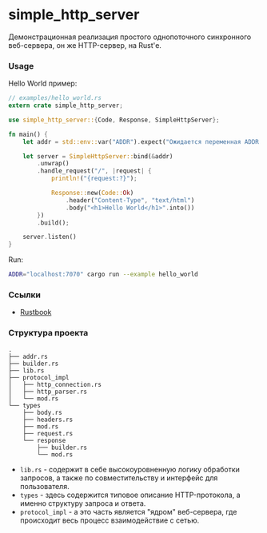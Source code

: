 # simple_http_server

Демонстрационная реализация простого однопоточного синхронного веб-сервера, 
он же HTTP-сервер, на Rust'е.

### Usage

Hello World пример:
```rust
// examples/hello_world.rs
extern crate simple_http_server;

use simple_http_server::{Code, Response, SimpleHttpServer};

fn main() {
    let addr = std::env::var("ADDR").expect("Ожидается переменная ADDR!");

    let server = SimpleHttpServer::bind(&addr)
        .unwrap()
        .handle_request("/", |request| {
            println!("{request:?}");

            Response::new(Code::Ok)
                .header("Content-Type", "text/html")
                .body("<h1>Hello World</h1>".into())
        })
        .build();

    server.listen()
}
```

Run:
```bash
ADDR="localhost:7070" cargo run --example hello_world
```

### Ссылки

* [Rustbook](https://doc.rust-lang.org/book/ch20-00-final-project-a-web-server.html)

### Структура проекта 

```
.
├── addr.rs
├── builder.rs
├── lib.rs
├── protocol_impl
│   ├── http_connection.rs
│   ├── http_parser.rs
│   └── mod.rs
└── types
    ├── body.rs
    ├── headers.rs
    ├── mod.rs
    ├── request.rs
    └── response
        ├── builder.rs
        └── mod.rs
```
* `lib.rs` - содержит в себе высокоуровненную логику обработки запросов, а 
также по совместительству и интерфейс для пользователя. 
* `types` - здесь содержится типовое описание HTTP-протокола, а именно структуру
запроса и ответа. 
* `protocol_impl` - а это часть является "ядром" веб-сервера, где происходит весь
процесс взаимодействие с сетью. 

